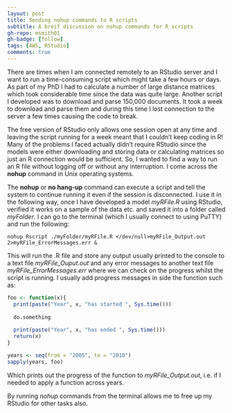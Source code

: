 ```yaml
---
layout: post
title: Sending nohup commands to R scripts
subtitle: A breif discussion on nohup commands for R scripts
gh-repo: msmith01
gh-badge: [follow]
tags: [AWS, RStudio]
comments: true
---
```


There are times when I am connected remotely to an RStudio server and I want to run a time-consuming script which might take a few hours or days. As part of my PhD I had to calculate a number of large distance matrices which took considerable time since the data was quite large. Another script I developed was to download and parse 150,000 documents. It took a week to download and parse them and during this time I lost connection to the server a few times causing the code to break.

The free version of RStudio only allows one session open at any time and leaving the script running for a week meant that I couldn’t keep coding in R! Many of the problems I faced actually didn’t require RStudio since the models were either downloading and storing data or calculating matrices so just an R connection would be sufficient. So, I wanted to find a way to run an R file without logging off or without any interruption. I come across the **nohup** command in Unix operating systems.

The **nohup** or **no hang-up** command can execute a script and tell the system to continue running it even if the session is disconnected.
I use it in the following way, once I have developed a model *myRFile.R* using RStudio, verified it works on a sample of the data etc. and saved it into a folder called *myFolder*. I can go to the terminal (which I usually connect to using PuTTY) and run the following:

~~~
nohup Rscript ./myFolder/myRFile.R </dev/null>myRFile_Output.out 2>myRFile_ErrorMessages.err &
~~~

This will run the .R file and store any output usually printed to the console to a text file *myRFile_Ouput.out* and any error messages to another text file *myRFile_ErrorMessages.err* where we can check on the progress whilst the script is running. I usually add progress messages in side the function such as:

```R
foo <- function(x){
  print(paste("Year", x, "has started ", Sys.time()))
  
  do.something
  
  print(paste("Year", x, "has ended ", Sys.time()))
  return(x)
}

years <- seq(from = "2005", to = "2018")
sapply(years, foo)  
```
Which prints out the progress of the function to *myRFile_Output.out*, i.e. if I needed to apply a function across years.

By running *nohup* commands from the terminal allows me to free up my RStudio for other tasks also. 
